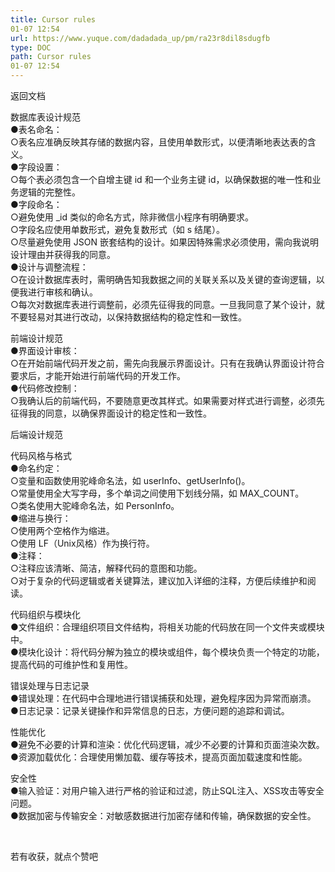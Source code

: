 ```yaml
---
title: Cursor rules
01-07 12:54
url: https://www.yuque.com/dadadada_up/pm/ra23r8dil8sdugfb
type: DOC
path: Cursor rules
01-07 12:54
---
```




返回文档

数据库表设计规范  
●表名命名：  
○表名应准确反映其存储的数据内容，且使用单数形式，以便清晰地表达表的含义。  
●字段设置：  
○每个表必须包含一个自增主键 id 和一个业务主键 id，以确保数据的唯一性和业务逻辑的完整性。  
●字段命名：  
○避免使用 \_id 类似的命名方式，除非微信小程序有明确要求。  
○字段名应使用单数形式，避免复数形式（如 s 结尾）。  
○尽量避免使用 JSON 嵌套结构的设计。如果因特殊需求必须使用，需向我说明设计理由并获得我的同意。  
●设计与调整流程：  
○在设计数据库表时，需明确告知我数据之间的关联关系以及关键的查询逻辑，以便我进行审核和确认。  
○每次对数据库表进行调整前，必须先征得我的同意。一旦我同意了某个设计，就不要轻易对其进行改动，以保持数据结构的稳定性和一致性。  


前端设计规范  
●界面设计审核：  
○在开始前端代码开发之前，需先向我展示界面设计。只有在我确认界面设计符合要求后，才能开始进行前端代码的开发工作。  
●代码修改控制：  
○我确认后的前端代码，不要随意更改其样式。如果需要对样式进行调整，必须先征得我的同意，以确保界面设计的稳定性和一致性。  


后端设计规范  


代码风格与格式  
●命名约定：  
○变量和函数使用驼峰命名法，如 userInfo、getUserInfo\(\)。  
○常量使用全大写字母，多个单词之间使用下划线分隔，如 MAX\_COUNT。  
○类名使用大驼峰命名法，如 PersonInfo。  
●缩进与换行：  
○使用两个空格作为缩进。  
○使用 LF（Unix风格）作为换行符。  
●注释：  
○注释应该清晰、简洁，解释代码的意图和功能。  
○对于复杂的代码逻辑或者关键算法，建议加入详细的注释，方便后续维护和阅读。  


代码组织与模块化  
●文件组织：合理组织项目文件结构，将相关功能的代码放在同一个文件夹或模块中。  
●模块化设计：将代码分解为独立的模块或组件，每个模块负责一个特定的功能，提高代码的可维护性和复用性。  


错误处理与日志记录  
●错误处理：在代码中合理地进行错误捕获和处理，避免程序因为异常而崩溃。  
●日志记录：记录关键操作和异常信息的日志，方便问题的追踪和调试。  


性能优化  
●避免不必要的计算和渲染：优化代码逻辑，减少不必要的计算和页面渲染次数。  
●资源加载优化：合理使用懒加载、缓存等技术，提高页面加载速度和性能。  


安全性  
●输入验证：对用户输入进行严格的验证和过滤，防止SQL注入、XSS攻击等安全问题。  
●数据加密与传输安全：对敏感数据进行加密存储和传输，确保数据的安全性。  


​

若有收获，就点个赞吧

